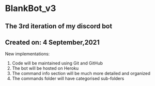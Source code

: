 # BlankBot_v3
The 3rd iteration of my discord bot
---
Created on: 4 September,2021
---
New implementations:
1. Code will be maintained using Git and GitHub
2. The bot will be hosted on Heroku
3. The command info section will be much more detailed and organized
4. The commands folder will have categorised sub-folders